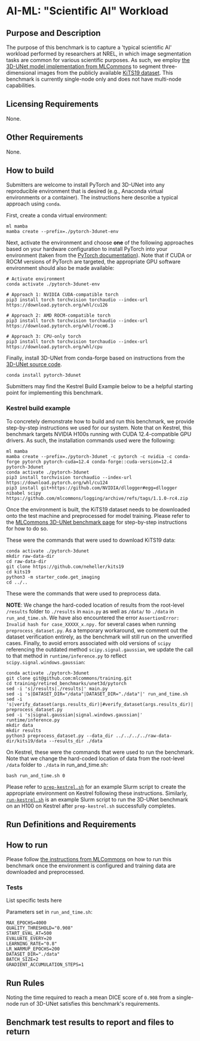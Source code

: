 # AI-ML: "Scientific AI" Workload

## Purpose and Description

The purpose of this benchmark is to capture a 'typical scientific AI' workload performed by researchers at NREL, in which image segmentation tasks are common for various scientific purposes. As such, we employ [the 3D-UNet model implementation from MLCommons](https://github.com/mlcommons/training/tree/master/retired_benchmarks/unet3d/pytorch) to segment three-dimensional images from the publicly available [KiTS19 dataset](https://github.com/neheller/kits19). This benchmark is currently single-node only and does not have multi-node capabilities.

## Licensing Requirements

None.

## Other Requirements

None.

## How to build

Submitters are welcome to install PyTorch and 3D-UNet into any reproducible environment that is desired (e.g., Anaconda virtual environments or a container). The instructions here describe a typical approach using `conda`.

First, create a conda virtual environment:

```
ml mamba
mamba create --prefix=./pytorch-3dunet-env 
```

Next, activate the environment and choose **one** of the following approaches based on your hardware configuration to install PyTorch into your environment (taken from the [PyTorch documentation](https://pytorch.org/get-started/locally/)). Note that if CUDA or ROCM versions of PyTorch are targeted, the appropriate GPU software environment should also be made available:

```
# Activate environment
conda activate ./pytorch-3dunet-env

# Approach 1: NVIDIA CUDA-compatible torch
pip3 install torch torchvision torchaudio --index-url https://download.pytorch.org/whl/cu126

# Approach 2: AMD ROCM-compatible torch
pip3 install torch torchvision torchaudio --index-url https://download.pytorch.org/whl/rocm6.3

# Approach 3: CPU-only torch
pip3 install torch torchvision torchaudio --index-url https://download.pytorch.org/whl/cpu
```

Finally, install 3D-UNet from conda-forge based on instructions from the [3D-UNet source code](https://github.com/wolny/pytorch-3dunet?tab=readme-ov-file#installation).

```
conda install pytorch-3dunet
```

Submitters may find the Kestrel Build Example below to be a helpful starting point for implementing this benchmark.

### Kestrel build example

To concretely demonstrate how to build and run this benchmark, we provide step-by-step instructions we used for our system. Note that on Kestrel, this benchmark targets NVIDIA H100s running with CUDA 12.4-compatible GPU drivers. As such, the installation commands used were the following:

<!-- ```
ml mamba
mamba create --prefix=./pytorch-3dunet-env
conda activate ./pytorch-3dunet-env
pip3 install torch torchvision torchaudio --index-url https://download.pytorch.org/whl/cu124 
pip3 install git+https://github.com/NVIDIA/dllogger#egg=dllogger nibabel scipy
mamba install pytorch-3dunet -y
``` -->

```
ml mamba
mamba create --prefix=./pytorch-3dunet -c pytorch -c nvidia -c conda-forge pytorch pytorch-cuda=12.4 conda-forge::cuda-version=12.4 pytorch-3dunet
conda activate ./pytorch-3dunet
pip3 install torchvision torchaudio --index-url https://download.pytorch.org/whl/cu124 
pip3 install git+https://github.com/NVIDIA/dllogger#egg=dllogger nibabel scipy https://github.com/mlcommons/logging/archive/refs/tags/1.1.0-rc4.zip
```

Once the environment is built, the KiTS19 dataset needs to be downloaded onto the test machine and preprocessed for model training. Please refer to the [MLCommons 3D-UNet benchmark page](https://github.com/mlcommons/training/tree/master/retired_benchmarks/unet3d/pytorch#steps-to-download-and-verify-data) for step-by-step instructions for how to do so.

These were the commands that were used to download KiTS19 data:

```
conda activate ./pytorch-3dunet
mkdir raw-data-dir
cd raw-data-dir
git clone https://github.com/neheller/kits19
cd kits19
python3 -m starter_code.get_imaging
cd ../..
```

These were the commands that were used to preprocess data. 

**NOTE**: We change the hard-coded location of results from the root-level `/results` folder to `./results` in `main.py` as well as `/data/` to `./data` in `run_and_time.sh`. We have also encountered the error `AssertionError: Invalid hash for case_XXXXX_x.npy.` for several cases when running `preprocess_dataset.py`. As a temporary workaround, we comment out the dataset verification entirely, as the benchmark will still run on the unverified cases. Finally, to avoid errors associated with old versions of `scipy` referencing the outdated method `scipy.signal.gaussian`, we update the call to that method in  `runtime/inference.py` to reflect `scipy.signal.windows.gaussian`:

```
conda activate ./pytorch-3dunet
git clone git@github.com:mlcommons/training.git
cd training/retired_benchmarks/unet3d/pytorch
sed -i 's|/results|./results|' main.py
sed -i 's|DATASET_DIR="/data"|DATASET_DIR="./data"|' run_and_time.sh
sed -i 's|verify_dataset(args.results_dir)|#verify_dataset(args.results_dir)|' preprocess_dataset.py
sed -i 's|signal.gaussian|signal.windows.gaussian|' runtime/inference.py
mkdir data
mkdir results
python3 preprocess_dataset.py --data_dir ../../../../raw-data-dir/kits19/data --results_dir ./data
```

On Kestrel, these were the commands that were used to run the benchmark. Note that we change the hard-coded location of data from the root-level `/data` folder to `./data` in run_and_time.sh:

```
bash run_and_time.sh 0
```

Please refer to [`prep-kestrel.sh`](./prep-kestrel.sh) for an example Slurm script to create the appropriate environment on Kestrel following these instructions. Similarly, [`run-kestrel.sh`](./run-kestrel.sh) is an example Slurm script to run the 3D-UNet benchmark on an H100 on Kestrel after `prep-kestrel.sh` successfully completes.


## Run Definitions and Requirements

## How to run

Please follow [the instructions from MLCommons](https://github.com/mlcommons/training/tree/master/retired_benchmarks/unet3d/pytorch#steps-to-run-and-time) on how to run this benchmark once the environment is configured and training data are downloaded and preprocessed.

### Tests

List specific tests here

Parameters set in `run_and_time.sh`:

```
MAX_EPOCHS=4000
QUALITY_THRESHOLD="0.908"
START_EVAL_AT=500
EVALUATE_EVERY=20
LEARNING_RATE="0.8"
LR_WARMUP_EPOCHS=200
DATASET_DIR="./data"
BATCH_SIZE=2
GRADIENT_ACCUMULATION_STEPS=1
```

## Run Rules

Noting the time required to reach a mean DICE score of `0.908` from a single-node run of 3D-UNet satisfies this benchmark's requirements.

## Benchmark test results to report and files to return

